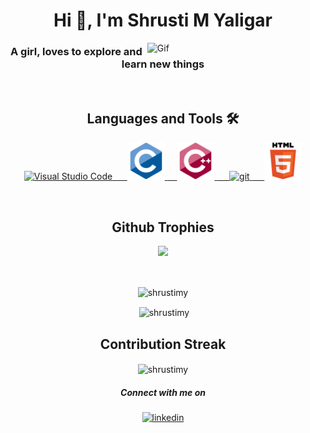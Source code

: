 <h1 align="center">Hi 👋, I'm Shrusti M Yaligar</h1>
<p><img align="right" src="https://media1.giphy.com/media/L1R1tvI9svkIWwpVYr/giphy.gif" alt="Gif" width="55%" /></p>
<h3 align="center">A girl, loves to explore and learn new things</h3>
<br/>
<h2 align="center">Languages and Tools 🛠️</h2>
<p align="center"> <a href="https://www.cprogramming.com/" target="_blank"><img  alt="Visual Studio Code" width="60px" height="60px" src=https://raw.githubusercontent.com/bestofjs/bestofjs-webui/master/public/logos/vscode.svg />&nbsp;&nbsp;&nbsp;&nbsp;&nbsp; <img src="https://raw.githubusercontent.com/devicons/devicon/master/icons/c/c-original.svg" alt="c" width="60" height="60"/> </a> <a href="https://www.w3schools.com/cpp/" target="_blank"> &nbsp;&nbsp;&nbsp;&nbsp;<img src="https://raw.githubusercontent.com/devicons/devicon/master/icons/cplusplus/cplusplus-original.svg" alt="cplusplus" width="60" height="60"/> </a> <a href="https://git-scm.com/" target="_blank">&nbsp;&nbsp;&nbsp;&nbsp; <img src="https://www.vectorlogo.zone/logos/git-scm/git-scm-icon.svg" alt="git" width="60" height="60"/> </a> <a href="https://www.w3.org/html/" target="_blank">&nbsp;&nbsp;&nbsp;&nbsp; <img src="https://raw.githubusercontent.com/devicons/devicon/master/icons/html5/html5-original-wordmark.svg" alt="html5" width="60" height="60"/> </a> </p>

<br />


<!--<p align="left"> <img src="https://komarev.com/ghpvc/?username=shrustimy&label=Profile%20views&color=0e75b6&style=flat" alt="shrustimy" /> </p>-->
<h2 align="center">Github Trophies</h2>
<p align="center">
  <a href="https://github.com/ryo-ma/github-profile-trophy" target="_blank">
    <img src="https://github-profile-trophy.vercel.app/?username=shrustimy&row=2&column=4&margin-w=8&margin-h=8&theme=gruvbox&count_private=true"/>
  </a>
</p>


<br>
<p align="center"><img align="center" src="https://github-readme-stats.vercel.app/api/top-langs?username=shrustimy&theme=gotham&show_icons=true&locale=en&layout=compact" alt="shrustimy" /></p>


<p align="center">&nbsp;<img align="center" src="https://github-readme-stats.vercel.app/api?username=shrustimy&theme=gotham&show_icons=true&locale=en" alt="shrustimy" /></p>
<h2 align="center">Contribution Streak</h2>
<p align="center"><img align="center" src="https://github-readme-streak-stats.herokuapp.com/?user=shrustimy&theme=gotham&" alt="shrustimy" /></p>

<h5 align="center">Connect with me on</h5>
<p align="center">
<!--<a href="https://www.hackerrank.com/shrustimy" target="blank"><img align="center" src="https://raw.githubusercontent.com/rahuldkjain/github-profile-readme-generator/master/src/images/icons/Social/hackerrank.svg" alt="shrustimy" height="30" width="40" /></a>-->
<a href="https://www.linkedin.com/in/shrusti-yaligar-379599212/" target="_blank">
<img src=https://cdn.jsdelivr.net/npm/simple-icons@v3/icons/linkedin.svg?&style=for-the-badge&logo=linkedin&logoColor=white alt=linkedin style="margin-bottom: 5px;" width="22px" />
</a>
 <!-- https://img.shields.io/badge/linkedin-%231E77B5.svg -->
</p>

